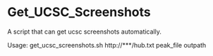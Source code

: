 # Get_UCSC_Screenshots
A script that can get ucsc screenshots automatically.


Usage: get_ucsc_screenshots.sh http://***/hub.txt peak_file outpath
